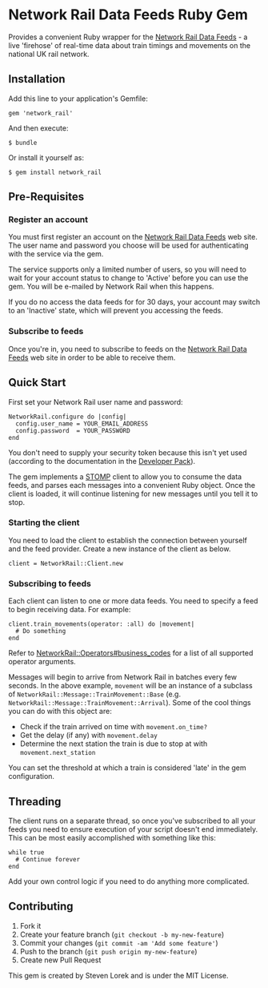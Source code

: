 # Network Rail Data Feeds Ruby Gem

Provides a convenient Ruby wrapper for the [Network Rail Data Feeds](https://datafeeds.networkrail.co.uk) - a live 'firehose' of real-time data about train timings and movements on the national UK rail network.

## Installation

Add this line to your application's Gemfile:

    gem 'network_rail'

And then execute:

    $ bundle

Or install it yourself as:

    $ gem install network_rail

## Pre-Requisites

### Register an account

You must first register an account on the [Network Rail Data Feeds](https://datafeeds.networkrail.co.uk) web site. The user name and password you choose will be used for authenticating with the service via the gem.

The service supports only a limited number of users, so you will need to wait for your account status to change to 'Active' before you can use the gem. You will be e-mailed by Network Rail when this happens.

If you do no access the data feeds for for 30 days, your account may switch to an 'Inactive' state, which will prevent you accessing the feeds.

### Subscribe to feeds

Once you're in, you need to subscribe to feeds on the [Network Rail Data Feeds](https://datafeeds.networkrail.co.uk) web site in order to be able to receive them.

## Quick Start

First set your Network Rail user name and password:
    
    NetworkRail.configure do |config|
      config.user_name = YOUR_EMAIL_ADDRESS
      config.password  = YOUR_PASSWORD
    end

You don't need to supply your security token because this isn't yet used (according to the documentation in the [Developer Pack](http://www.networkrail.co.uk/WorkArea/DownloadAsset.aspx?id=30064782140)).

The gem implements a [STOMP](http://stomp.github.com/) client to allow you to consume the data feeds, and parses each messages into a convenient Ruby object. Once the client is loaded, it will continue listening for new messages until you tell it to stop.

### Starting the client

You need to load the client to establish the connection between yourself and the feed provider. Create a new instance of the client as below.

    client = NetworkRail::Client.new
    
### Subscribing to feeds

Each client can listen to one or more data feeds. You need to specify a feed to begin receiving data. For example:

    client.train_movements(operator: :all) do |movement|
      # Do something
    end

Refer to [NetworkRail::Operators#business_codes](https://github.com/slorek/network_rail/blob/master/lib/network_rail/operators.rb) for a list of all supported operator arguments.

Messages will begin to arrive from Network Rail in batches every few seconds. In the above example, `movement` will be an instance of a subclass of `NetworkRail::Message::TrainMovement::Base` (e.g. `NetworkRail::Message::TrainMovement::Arrival`). Some of the cool things you can do with this object are:

- Check if the train arrived on time with `movement.on_time?`
- Get the delay (if any) with `movement.delay`
- Determine the next station the train is due to stop at with `movement.next_station`

You can set the threshold at which a train is considered 'late' in the gem configuration.

## Threading

The client runs on a separate thread, so once you've subscribed to all your feeds you need to ensure execution of your script doesn't end immediately. This can be most easily accomplished with something like this:

    while true
      # Continue forever
    end

Add your own control logic if you need to do anything more complicated.

## Contributing

1. Fork it
2. Create your feature branch (`git checkout -b my-new-feature`)
3. Commit your changes (`git commit -am 'Add some feature'`)
4. Push to the branch (`git push origin my-new-feature`)
5. Create new Pull Request

This gem is created by Steven Lorek and is under the MIT License.
